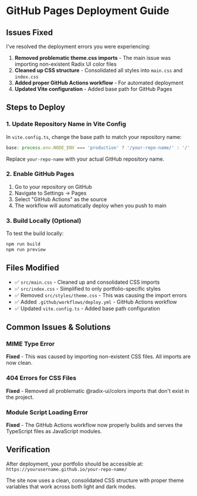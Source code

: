 # GitHub Pages Deployment Guide

## Issues Fixed

I've resolved the deployment errors you were experiencing:

1. **Removed problematic theme.css imports** - The main issue was importing non-existent Radix UI color files
2. **Cleaned up CSS structure** - Consolidated all styles into `main.css` and `index.css`
3. **Added proper GitHub Actions workflow** - For automated deployment
4. **Updated Vite configuration** - Added base path for GitHub Pages

## Steps to Deploy

### 1. Update Repository Name in Vite Config

In `vite.config.ts`, change the base path to match your repository name:

```typescript
base: process.env.NODE_ENV === 'production' ? '/your-repo-name/' : '/',
```

Replace `your-repo-name` with your actual GitHub repository name.

### 2. Enable GitHub Pages

1. Go to your repository on GitHub
2. Navigate to Settings → Pages
3. Select "GitHub Actions" as the source
4. The workflow will automatically deploy when you push to main

### 3. Build Locally (Optional)

To test the build locally:

```bash
npm run build
npm run preview
```

## Files Modified

- ✅ `src/main.css` - Cleaned up and consolidated CSS imports
- ✅ `src/index.css` - Simplified to only portfolio-specific styles
- ✅ Removed `src/styles/theme.css` - This was causing the import errors
- ✅ Added `.github/workflows/deploy.yml` - GitHub Actions workflow
- ✅ Updated `vite.config.ts` - Added base path configuration

## Common Issues & Solutions

### MIME Type Error
**Fixed** - This was caused by importing non-existent CSS files. All imports are now clean.

### 404 Errors for CSS Files
**Fixed** - Removed all problematic @radix-ui/colors imports that don't exist in the project.

### Module Script Loading Error
**Fixed** - The GitHub Actions workflow now properly builds and serves the TypeScript files as JavaScript modules.

## Verification

After deployment, your portfolio should be accessible at:
`https://yourusername.github.io/your-repo-name/`

The site now uses a clean, consolidated CSS structure with proper theme variables that work across both light and dark modes.